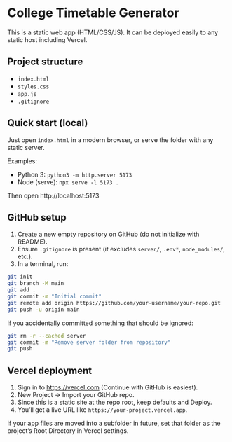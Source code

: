 # College Timetable Generator

This is a static web app (HTML/CSS/JS). It can be deployed easily to any static host including Vercel.

## Project structure

- `index.html`
- `styles.css`
- `app.js`
- `.gitignore`

## Quick start (local)

Just open `index.html` in a modern browser, or serve the folder with any static server.

Examples:
- Python 3: `python3 -m http.server 5173`
- Node (serve): `npx serve -l 5173 .`

Then open http://localhost:5173

## GitHub setup

1. Create a new empty repository on GitHub (do not initialize with README).
2. Ensure `.gitignore` is present (it excludes `server/`, `.env*`, `node_modules/`, etc.).
3. In a terminal, run:

```bash
git init
git branch -M main
git add .
git commit -m "Initial commit"
git remote add origin https://github.com/your-username/your-repo.git
git push -u origin main
```

If you accidentally committed something that should be ignored:
```bash
git rm -r --cached server
git commit -m "Remove server folder from repository"
git push
```

## Vercel deployment

1. Sign in to https://vercel.com (Continue with GitHub is easiest).
2. New Project → Import your GitHub repo.
3. Since this is a static site at the repo root, keep defaults and Deploy.
4. You’ll get a live URL like `https://your-project.vercel.app`.

If your app files are moved into a subfolder in future, set that folder as the project’s Root Directory in Vercel settings.